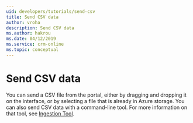```yaml
---
uid: developers/tutorials/send-csv
title: Send CSV data
author: vroha
description: Send CSV data
ms.author: hakrou
ms.date: 04/12/2019
ms.service: crm-online
ms.topic: conceptual
---
```

# Send CSV data

You can send a CSV file from the portal, either by dragging and dropping it on the interface,
or by selecting a file that is already in Azure storage.
You can also send CSV data with a command-line tool.
For more information on that tool, see [Ingestion Tool](../../developers/downloads/tutorials/ingest.md).
